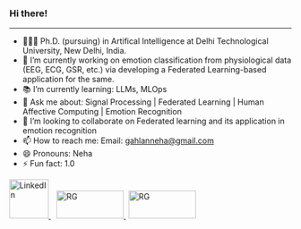 ### Hi there!
--------------------
+ 🧑🏻‍🎓 Ph.D. (pursuing) in Artifical Intelligence at Delhi Technological University, New Delhi, India.
+ 🌱 I’m currently working on emotion classification from physiological data (EEG, ECG, GSR, etc.) via developing a Federated Learning-based application for the same.
+ 📚 I’m currently learning: LLMs, MLOps
+ 💬 Ask me about: Signal Processing | Federated Learning | Human Affective Computing | Emotion Recognition
+ 👯 I’m looking to collaborate on Federated learning and its application in emotion recognition
+ 📫 How to reach me: Email: gahlanneha@gmail.com
+ 😄 Pronouns: Neha
+ ⚡ Fun fact: 1.0

<a href="https://www.linkedin.com/in/neha-gahlan-064118152/" target="" title="" style="margin-right: 10px;" >
    <img src="https://github.com/NehaGahlan/official/assets/42992015/967a65d8-d503-4214-b7ae-5deb656cb993" alt="LinkedIn" width="70" height="70">
</a>
<a href="https://www.researchgate.net/profile/Neha-Gahlan" target="" title="" style="margin-right: 5px;">
    <img src="https://github.com/NehaGahlan/official/assets/42992015/4920b2e8-9989-4450-b34c-752255e0df9e" alt="RG" width="120" height="50">
</a>
<a href="https://scholar.google.com/citations?user=oaiWFEEAAAAJ&hl=en&oi=ao" target="" title="" style="margin-right: 5px;">
    <img src="https://github.com/NehaGahlan/official/assets/42992015/8e645f6b-94b7-477d-8316-4d887d52ce47" alt="RG" width="120" height="50">
</a>
